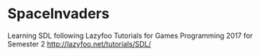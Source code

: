 # SpaceInvaders
Learning SDL following Lazyfoo Tutorials for Games Programming 2017 for Semester 2
http://lazyfoo.net/tutorials/SDL/
